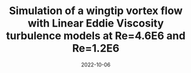 ---
title: "Simulation of a wingtip vortex flow with Linear Eddie Viscosity turbulence models at Re=4.6E6 and Re=1.2E6"
collection: publications
category: masterthesis
permalink: /publication/2022-10-06-simulation-wingtip-vortex
excerpt: 'This work studies the accuracy of Linear Eddie Viscosity models on the prediction of wingtip vortex flow. The geometry selected for the study is a NACA-0012 half wing mounted at the wall, with a rounded end cap and trailing edge, inclined by 10° at its quarter chord. Computations of the flow were conducted using the open source software SU2. Two turbulence closures were investigated: the Negative Spalart-Allmaras and the Menter’s Shear Stress Transport models. The flow was considered at two Reynolds and Mach numbers : Re = 4.3 x 10e6 , M = 0.14 and Re = 1.2 x 10e6 , M = 0.1. '
date: 2022-10-06
paperurl: 'https://www.politesi.polimi.it/handle/10589/195016'
---
